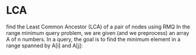 # LCA
 find the Least Common Ancestor (LCA) of a pair of nodes using RMQ
In the range minimum query problem, we are given (and we preprocess) an array A of n numbers.
In a query, the goal is to find the minimum element in a range spanned by A[i] and A[j]:
